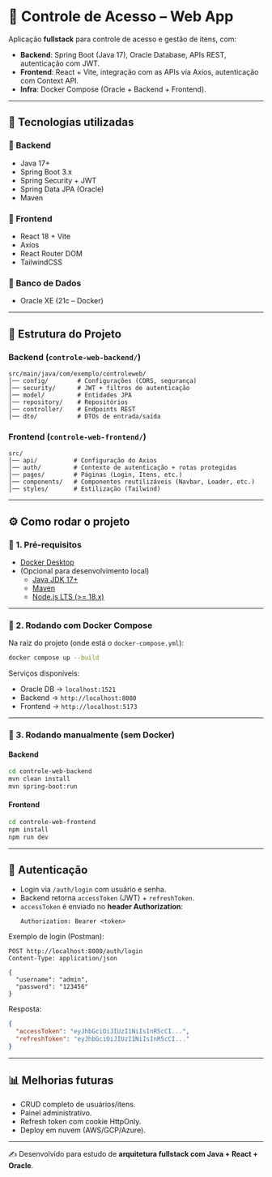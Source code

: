 # 🔐 Controle de Acesso – Web App

Aplicação **fullstack** para controle de acesso e gestão de itens, com:

- **Backend**: Spring Boot (Java 17), Oracle Database, APIs REST, autenticação com JWT.  
- **Frontend**: React + Vite, integração com as APIs via Axios, autenticação com Context API.  
- **Infra**: Docker Compose (Oracle + Backend + Frontend).  

---

## 🚀 Tecnologias utilizadas

### 🔹 Backend
- Java 17+  
- Spring Boot 3.x  
- Spring Security + JWT  
- Spring Data JPA (Oracle)  
- Maven  

### 🔹 Frontend
- React 18 + Vite  
- Axios  
- React Router DOM  
- TailwindCSS  

### 🔹 Banco de Dados
- Oracle XE (21c – Docker)  

---

## 📂 Estrutura do Projeto

### Backend (`controle-web-backend/`)
```
src/main/java/com/exemplo/controleweb/
│── config/        # Configurações (CORS, segurança)
│── security/      # JWT + filtros de autenticação
│── model/         # Entidades JPA
│── repository/    # Repositórios
│── controller/    # Endpoints REST
│── dto/           # DTOs de entrada/saída
```

### Frontend (`controle-web-frontend/`)
```
src/
│── api/          # Configuração do Axios
│── auth/         # Contexto de autenticação + rotas protegidas
│── pages/        # Páginas (Login, Itens, etc.)
│── components/   # Componentes reutilizáveis (Navbar, Loader, etc.)
│── styles/       # Estilização (Tailwind)
```

---

## ⚙️ Como rodar o projeto

### 🔹 1. Pré-requisitos
- [Docker Desktop](https://www.docker.com/products/docker-desktop)  
- (Opcional para desenvolvimento local)  
  - [Java JDK 17+](https://www.oracle.com/java/technologies/downloads/)  
  - [Maven](https://maven.apache.org/download.cgi)  
  - [Node.js LTS (>= 18.x)](https://nodejs.org/en/)  

---

### 🔹 2. Rodando com Docker Compose
Na raiz do projeto (onde está o `docker-compose.yml`):

```sh
docker compose up --build
```

Serviços disponíveis:  
- Oracle DB → `localhost:1521`  
- Backend → `http://localhost:8080`  
- Frontend → `http://localhost:5173`  

---

### 🔹 3. Rodando manualmente (sem Docker)
#### Backend
```sh
cd controle-web-backend
mvn clean install
mvn spring-boot:run
```

#### Frontend
```sh
cd controle-web-frontend
npm install
npm run dev
```

---

## 🔑 Autenticação

- Login via `/auth/login` com usuário e senha.  
- Backend retorna `accessToken` (JWT) + `refreshToken`.  
- `accessToken` é enviado no **header Authorization**:  
  ```
  Authorization: Bearer <token>
  ```

Exemplo de login (Postman):
```http
POST http://localhost:8080/auth/login
Content-Type: application/json

{
  "username": "admin",
  "password": "123456"
}
```

Resposta:
```json
{
  "accessToken": "eyJhbGciOiJIUzI1NiIsInR5cCI...",
  "refreshToken": "eyJhbGciOiJIUzI1NiIsInR5cCI..."
}
```

---

## 📊 Melhorias futuras
- CRUD completo de usuários/itens.  
- Painel administrativo.  
- Refresh token com cookie HttpOnly.  
- Deploy em nuvem (AWS/GCP/Azure).  

---

✍️ Desenvolvido para estudo de **arquitetura fullstack com Java + React + Oracle**.  
